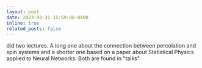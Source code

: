 ```yaml
---
layout: post
date: 2023-03-31 15:59:00-0400
inline: true
related_posts: false
---
```


did two lectures. A long one about the connection between percolation and spin systems and a shorter one based on a paper about Statistical Physics applied to Neural Networks. Both are found in "talks"